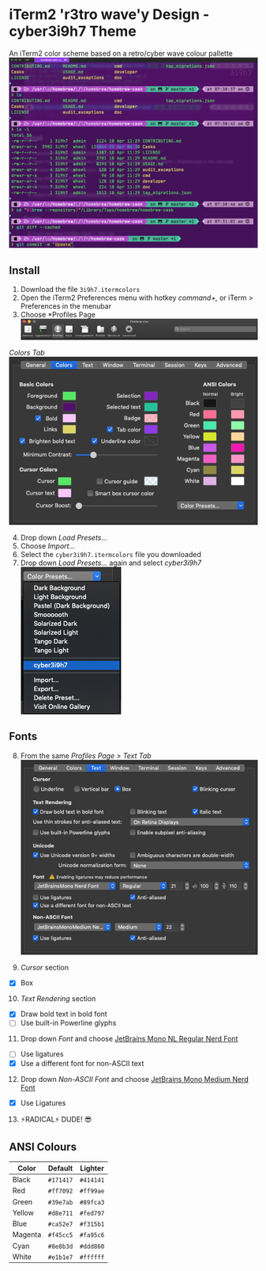 # iTerm2 'r3tro wave'y Design - cyber3i9h7 Theme

An iTerm2 color scheme based on a retro/cyber wave colour pallette  
![terminal](cyber3i9h7_screenshot.png)  

## Install

1. Download the file `3i9h7.itermcolors`
2. Open the iTerm2 Preferences menu with hotkey *command+,* or iTerm > Preferences in the menubar
3. Choose *Profiles Page   
![preferences](iterm2_profiles-menu.png)  

*Colors Tab*  
![preferences](iterm2_colors-tab.png)  

4. Drop down *Load Presets...*
5. Choose *Import...*
6. Select the `cyber3i9h7.itermcolors` file you downloaded
7. Drop down *Load Presets...* again and select *cyber3i9h7*  
![preferences](iterm2_colorpresets-select.png)  

## Fonts

8. From the same *Profiles Page > Text Tab*  
![preferences](iterm2_text-tab.png)  

9. *Cursor* section
- [x] Box
10. *Text Rendering* section
- [x] Draw bold text in bold font
- [ ] Use built-in Powerline glyphs
11. Drop down *Font* and choose 
[JetBrains Mono NL Regular Nerd Font](https://github.com/ryanoasis/nerd-fonts/tree/master/patched-fonts/JetBrainsMono/NoLigatures/Regular/complete)
- [ ] Use ligatures
- [x] Use a different font for non-ASCII text
12. Drop down *Non-ASCII Font* and choose 
[JetBrains Mono Medium Nerd Font](https://github.com/ryanoasis/nerd-fonts/tree/master/patched-fonts/JetBrainsMono/Ligatures/Medium/complete)
- [x] Use Ligatures

13. ⚡️RADICAL⚡️ DUDE! 😎

## ANSI Colours

Color             | Default          |  Lighter   |
---               | ---              |  ---       |
Black             | `#171417`        |  `#414141` |
Red               | `#ff7092`        |  `#ff99ae` |
Green             | `#39e7ab`        |  `#89fca3` |
Yellow            | `#d8e711`        |  `#fed797` |
Blue              | `#ca52e7`        |  `#f315b1` |
Magenta           | `#f45cc5`        |  `#fa95c6` |
Cyan              | `#8e8b3d`        |  `#ddd860` |
White             | `#e1b1e7`        |  `#ffffff` |
